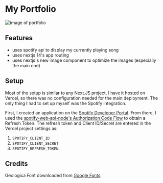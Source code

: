 # My Portfolio

![image of portfolio](https://stvn.ml/api/opengraph-image)

## Features

- uses spotify api to display my currently playing song
- uses nextjs 14's app routing
- uses nextjs's new image component to optimize the images (especially the main one)

## Setup
Most of the setup is similar to any Next.JS project. I have it hosted on Vercel, so there was no
configuration needed for the main deployment. The only thing I had to set up myself was the Spotify
integration.

First, I created an application on the [Spotify Developer Portal](https://developer.spotify.com/dashboard).
From there, I used the
[spotify-web-api-node's Authorization Code Flow](https://github.com/thelinmichael/spotify-web-api-node?tab=readme-ov-file#authorization-code-flow)
to obtain a Refresh Token. The refresh token and Client ID/Secret are entered in the Vercel project
settings as:
1. `SPOTIFY_CLIENT_ID`
2. `SPOTIFY_CLIENT_SECRET`
3. `SPOTIFY_REFRESH_TOKEN`.


## Credits

Geologica Font downloaded from [Google Fonts](https://fonts.google.com/specimen/Geologica)
